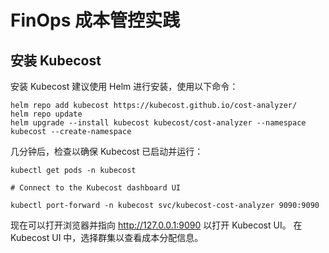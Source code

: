 # FinOps 成本管控实践

## 安装 Kubecost

安装 Kubecost 建议使用 Helm 进行安装，使用以下命令：
```
helm repo add kubecost https://kubecost.github.io/cost-analyzer/
helm repo update
helm upgrade --install kubecost kubecost/cost-analyzer --namespace kubecost --create-namespace
```

几分钟后，检查以确保 Kubecost 已启动并运行：

```
kubectl get pods -n kubecost

# Connect to the Kubecost dashboard UI

kubectl port-forward -n kubecost svc/kubecost-cost-analyzer 9090:9090
```

现在可以打开浏览器并指向 http://127.0.0.1:9090 以打开 Kubecost UI。 在 Kubecost UI 中，选择群集以查看成本分配信息。